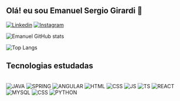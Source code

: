## Olá! eu sou Emanuel Sergio Girardi 🤙

[![Linkedin](https://img.shields.io/badge/LinkedIn-0077B5?style=for-the-badge&logo=linkedin&logoColor=white)](https://www.linkedin.com/in/emanuel-girardi-99320421a/)
[![Instagram](https://img.shields.io/badge/Instagram-E4405F?style=for-the-badge&logo=instagram&logoColor=white
)](https://www.instagram.com/emanuel.s.girardi/)

![Emanuel GitHub stats](https://github-readme-stats.vercel.app/api?username=EmanuelSergio&show_icons=true&theme=highcontrast)

![Top Langs](https://github-readme-stats.vercel.app/api/top-langs/?username=EmanuelSergio&layout=compact&theme=highcontrast)


## Tecnologias estudadas

<div style="display: inline_block"> <br/>
    <img alig="center" alt="JAVA" src="https://img.shields.io/badge/Java-ED8B00?style=for-the-badge&logo=openjdk&logoColor=black">
    <img alig="center" alt="SPRING" src="https://img.shields.io/badge/Spring-6DB33F?style=for-the-badge&logo=spring&logoColor=white">
    <img alig="center" alt="ANGULAR" src="https://img.shields.io/badge/Angular-DD0031?style=for-the-badge&logo=angular&logoColor=white">
     <img alig="center" alt="HTML" src="https://img.shields.io/badge/HTML5-E34F26?style=for-the-badge&logo=html5&logoColor=white">
    <img alig="center" alt="CSS" src="https://img.shields.io/badge/CSS3-1572B6?style=for-the-badge&logo=css3&logoColor=white">
    <img alig="center" alt="JS" src="https://img.shields.io/badge/JavaScript-323330?style=for-the-badge&logo=javascript&logoColor=F7DF1E">
    <img alig="center" alt="TS" src="https://img.shields.io/badge/TypeScript-007ACC?style=for-the-badge&logo=typescript&logoColor=white">
    <img alig="center" alt="REACT" src="https://img.shields.io/badge/React-20232A?style=for-the-badge&logo=react&logoColor=61DAFB">
    <img alig="center" alt="MYSQL" src="https://img.shields.io/badge/MySQL-00000F?style=for-the-badge&logo=mysql&logoColor=white">
    <img alig="center" alt="CSS" src="https://img.shields.io/badge/Tailwind_CSS-38B2AC?style=for-the-badge&logo=tailwind-css&logoColor=white">
    <img alig="center" alt="PYTHON" src="https://img.shields.io/badge/Python-14354C?style=for-the-badge&logo=python&logoColor=white">
</div>


